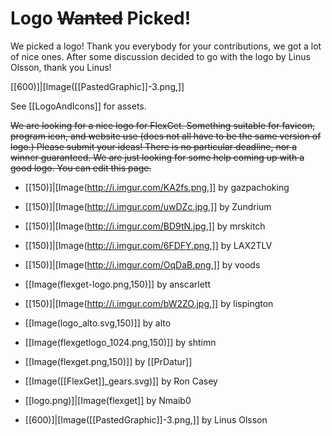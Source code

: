 # Logo ~~Wanted~~ Picked!

We picked a logo! Thank you everybody for your contributions, we got a lot of nice ones. After some discussion decided to go with the logo by Linus Olsson, thank you Linus!

[[600)]|[Image([[PastedGraphic]]-3.png,]]

See [[LogoAndIcons]] for assets.

~~We are looking for a nice logo for FlexGet. Something suitable for favicon, program icon, and website use (does not all have to be the same version of logo.) Please submit your ideas! There is no particular deadline, nor a winner guaranteed. We are just looking for some help coming up with a good logo. You can edit this page.~~

 - [[150)]|[Image(http://i.imgur.com/KA2fs.png,]] by gazpachoking

 - [[150)]|[Image(http://i.imgur.com/uwDZc.jpg,]] by Zundrium

 - [[150)]|[Image(http://i.imgur.com/BD9tN.jpg,]] by mrskitch

 - [[150)]|[Image(http://i.imgur.com/6FDFY.png,]] by LAX2TLV

 - [[150)]|[Image(http://i.imgur.com/OqDaB.png,]] by voods

 - [[Image(flexget-logo.png,150)]] by anscarlett

 - [[150)]|[Image(http://i.imgur.com/bW2ZO.jpg,]] by lispington

 - [[Image(logo_alto.svg,150)]] by alto

 - [[Image(flexgetlogo_1024.png,150)]] by shtimn

 - [[Image(flexget.png,150)]] by [[PrDatur]]

 - [[Image([[FlexGet]]_gears.svg)]] by Ron Casey

 - [[logo.png)]|[Image(flexget]] by Nmaib0

 - [[600)]|[Image([[PastedGraphic]]-3.png,]] by Linus Olsson
